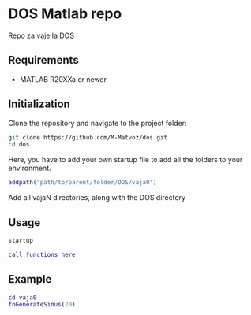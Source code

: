# DOS Matlab repo

Repo za vaje la DOS

## Requirements

- MATLAB R20XXa or newer

## Initialization

Clone the repository and navigate to the project folder:

```bash
git clone https://github.com/M-Matvoz/dos.git
cd dos
```

Here, you have to add your own startup file to add all the folders to your environment.

```matlab
addpath("path/to/parent/folder/DOS/vaja0")
```

Add all vajaN directories, along with the DOS directory

## Usage

```bash
startup
```

```matlab
call_functions_here
```
## Example

```matlab
cd vaja0
fnGenerateSinus(20)
```